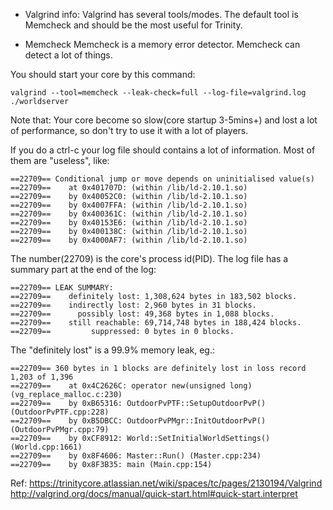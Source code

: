 - Valgrind info: Valgrind has several tools/modes.
The default tool is Memcheck and should be the most useful for Trinity.

- Memcheck
Memcheck is a memory error detector. Memcheck can detect a lot of things.

You should start your core by this command:

```
valgrind --tool=memcheck --leak-check=full --log-file=valgrind.log ./worldserver
```

Note that: Your core become so slow(core startup 3-5mins+) and lost a lot of performance, so don't try to use it with a lot of players.

If you do a ctrl-c your log file should contains a lot of information. Most of them are "useless", like:
```
==22709== Conditional jump or move depends on uninitialised value(s)
==22709==    at 0x401707D: (within /lib/ld-2.10.1.so)
==22709==    by 0x40052C0: (within /lib/ld-2.10.1.so)
==22709==    by 0x4007FFA: (within /lib/ld-2.10.1.so)
==22709==    by 0x400361C: (within /lib/ld-2.10.1.so)
==22709==    by 0x40153E6: (within /lib/ld-2.10.1.so)
==22709==    by 0x400138C: (within /lib/ld-2.10.1.so)
==22709==    by 0x4000AF7: (within /lib/ld-2.10.1.so)
```
The number(22709) is the core's process id(PID).
The log file has a summary part at the end of the log:

```
==22709== LEAK SUMMARY:
==22709==    definitely lost: 1,308,624 bytes in 183,502 blocks.
==22709==    indirectly lost: 2,960 bytes in 31 blocks.
==22709==      possibly lost: 49,368 bytes in 1,088 blocks.
==22709==    still reachable: 69,714,748 bytes in 188,424 blocks.
==22709==         suppressed: 0 bytes in 0 blocks.
```

The "definitely lost" is a 99.9% memory leak, eg.:

```
==22709== 360 bytes in 1 blocks are definitely lost in loss record 1,203 of 1,396
==22709==    at 0x4C2626C: operator new(unsigned long) (vg_replace_malloc.c:230)
==22709==    by 0xB65316: OutdoorPvPTF::SetupOutdoorPvP() (OutdoorPvPTF.cpp:228)
==22709==    by 0xB5DBCC: OutdoorPvPMgr::InitOutdoorPvP() (OutdoorPvPMgr.cpp:79)
==22709==    by 0xCF8912: World::SetInitialWorldSettings() (World.cpp:1661)
==22709==    by 0x8F4606: Master::Run() (Master.cpp:234)
==22709==    by 0x8F3B35: main (Main.cpp:154)
```

Ref: 
https://trinitycore.atlassian.net/wiki/spaces/tc/pages/2130194/Valgrind
http://valgrind.org/docs/manual/quick-start.html#quick-start.interpret
